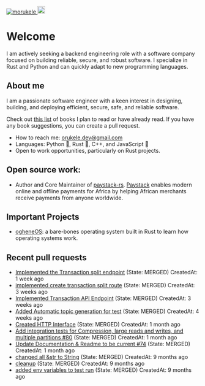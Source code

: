 <p align="left">
  <a href="https://github.com/morukele/morukele/">
    <img src="https://komarev.com/ghpvc/?username=morukele" alt="morukele" />
  </a>
  <a href="https://github.com/junkurihara">
    <img height="20" src="https://img.shields.io/github/followers/morukele?label=follow&logo=github&style=flat" />
  </a>
</p>

# Welcome
I am actively seeking a backend engineering role with a software company focused on building reliable, secure, and robust software. I specialize in Rust and Python and can quickly adapt to new programming languages.

## About me
I am a passionate software engineer with a keen interest in designing, building, and deploying efficient, secure, safe, and reliable software.

Check out [this list](https://github.com/morukele/Books) of books I plan to read or have already read. If you have any book suggestions, you can create a pull request.

- How to reach me: orukele.dev@gmail.com
- Languages: Python 🐍, Rust 🦀, C++, and JavaScript 📜
- Open to work opportunities, particularly on Rust projects.

## Open source work:
- Author and Core Maintainer of [paystack-rs](https://github.com/morukele/paystack-rs). [Paystack](https://paystack.com) enables modern online and offline payments for Africa by helping African merchants receive payments from anyone worldwide.

## Important Projects
- [ogheneOS](https://github.com/morukele/ogheneOS): a bare-bones operating system built in Rust to learn how operating systems work.


## Recent pull requests

- [Implemented the Transaction split endpoint](https://github.com/morukele/paystack-rs/pull/44) (State: MERGED) CreatedAt: 1 week ago
- [implemented create transaction split route](https://github.com/morukele/paystack-rs/pull/43) (State: MERGED) CreatedAt: 3 weeks ago
- [Implemented Transaction API Endpoint](https://github.com/morukele/paystack-rs/pull/42) (State: MERGED) CreatedAt: 3 weeks ago
- [Added Automatic topic generation for test](https://github.com/CallistoLabsNYC/samsa/pull/90) (State: MERGED) CreatedAt: 4 weeks ago
- [Created HTTP Interface](https://github.com/morukele/paystack-rs/pull/41) (State: MERGED) CreatedAt: 1 month ago
- [Add integration tests for Compression, large reads and writes, and multiple partitions #80](https://github.com/CallistoLabsNYC/samsa/pull/84) (State: MERGED) CreatedAt: 1 month ago
- [Update Documentation &amp; Readme to be current #74](https://github.com/CallistoLabsNYC/samsa/pull/78) (State: MERGED) CreatedAt: 1 month ago
- [changed all &amp;str to String](https://github.com/morukele/paystack-rs/pull/33) (State: MERGED) CreatedAt: 9 months ago
- [cleanup](https://github.com/morukele/paystack-rs/pull/32) (State: MERGED) CreatedAt: 9 months ago
- [added env variables to test run](https://github.com/morukele/paystack-rs/pull/31) (State: MERGED) CreatedAt: 9 months ago